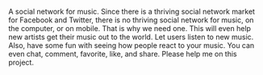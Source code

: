 A social network for music. Since there is a thriving social network market for Facebook and Twitter, there is no thriving social network for music, on the computer, or on mobile. That is why we need one. This will even help new artists get their music out to the world. Let users listen to new music. Also, have some fun with seeing how people react to your music. You can even chat, comment, favorite, like, and share. Please help me on this project.